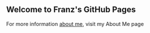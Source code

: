 ## Welcome to Franz's GitHub Pages

For more information [about me](https://franznoel.github.io/about-me), visit my About Me page
